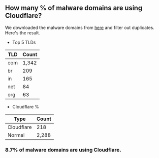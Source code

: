 ## How many % of malware domains are using Cloudflare?


We downloaded the malware domains from [here](https://urlhaus.abuse.ch) and filter out duplicates.
Here's the result.


[//]: # (start replacement)


- Top 5 TLDs

| TLD | Count |
| --- | --- |
| com | 1,342 |
| br | 209 |
| in | 165 |
| net | 84 |
| org | 63 |


- Cloudflare %

| Type | Count |
| --- | --- |
| Cloudflare | 218 |
| Normal | 2,288 |


### 8.7% of malware domains are using Cloudflare.